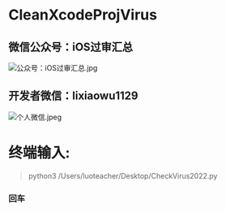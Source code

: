 # CleanXcodeProjVirus

## 微信公众号：iOS过审汇总

![公众号：iOS过审汇总.jpg](https://s2.loli.net/2022/06/15/IZQboVM4hBzy9rx.jpg)

## 开发者微信：lixiaowu1129
![个人微信.jpeg](https://s2.loli.net/2022/06/15/fU81WAdRIPmtCBY.jpg)

# 终端输入:

> python3 /Users/luoteacher/Desktop/CheckVirus2022.py

### 回车
